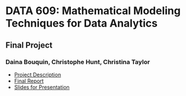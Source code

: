 # DATA 609: Mathematical Modeling Techniques for Data Analytics
## Final Project    
### Daina Bouquin, Christophe Hunt, Christina Taylor
    
* [Project Description](https://github.com/dbouquin/DATA_609_final/blob/master/ProjectDescription.pdf) 
* [Final Report](https://github.com/dbouquin/DATA_609_final/blob/master/final_all_609.pdf)
* [Slides for Presentation](https://github.com/dbouquin/DATA_609_final/blob/master/final_slides.pdf)
